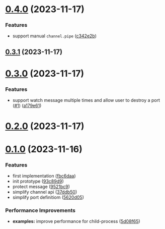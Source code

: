 # [0.4.0](https://github.com/ulivz/unport/compare/v0.3.1...v0.4.0) (2023-11-17)


### Features

* support manual `channel.pipe` ([c342e2b](https://github.com/ulivz/unport/commit/c342e2bbdc886da5458f18217d80395110df9fe0))



## [0.3.1](https://github.com/ulivz/unport/compare/v0.3.0...v0.3.1) (2023-11-17)



# [0.3.0](https://github.com/ulivz/unport/compare/v0.2.0...v0.3.0) (2023-11-17)


### Features

* support watch message multiple times and allow user to destroy a port ([#1](https://github.com/ulivz/unport/issues/1)) ([a179e61](https://github.com/ulivz/unport/commit/a179e616983004f04e40ae9b85ea73cbe81d9083))



# [0.2.0](https://github.com/ulivz/unport/compare/v0.1.0...v0.2.0) (2023-11-17)



# [0.1.0](https://github.com/ulivz/unport/compare/93c89d960e8dab105e5e1b46df2b2179bdb1c945...v0.1.0) (2023-11-16)


### Features

* first implementation ([fbc6daa](https://github.com/ulivz/unport/commit/fbc6daa6eabc1264416a4dbe2998c4aa429bba0c))
* init prototype ([93c89d9](https://github.com/ulivz/unport/commit/93c89d960e8dab105e5e1b46df2b2179bdb1c945))
* protect message ([9521bc9](https://github.com/ulivz/unport/commit/9521bc9f2b5430cbcf69eedcaa80d149ddd52102))
* simplify channel api ([37ddb50](https://github.com/ulivz/unport/commit/37ddb50c69bffd0ad06df53ca6c85248494121d1))
* simplify port definitiom ([5620d05](https://github.com/ulivz/unport/commit/5620d0521f678fcb9d45a124e70b4e1a884adc68))


### Performance Improvements

* **examples:** improve performance for child-process ([5d08f65](https://github.com/ulivz/unport/commit/5d08f65f90f7fe196c99638d03197d287ae56347))



